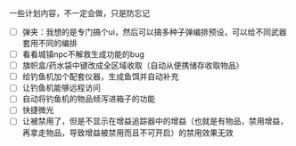 ﻿一些计划内容，不一定会做，只是防忘记

- [ ] 弹夹：我想的是专门搞个ui，然后可以搞多种子弹编排预设，可以给不同武器套用不同的编排
- [ ] 看看城镇npc不解救生成功能的bug
- [ ] 旗帜盒/药水袋中键改成全区域收取（自动从便携储存收取物品）
- [ ] 给钓鱼机加个配套仪器，生成鱼饵并自动补充
- [ ] 让钓鱼机能够远程访问
- [ ] 自动将钓鱼机的物品倾泻进箱子的功能
- [ ] 快捷微光
- [ ] 让被禁用了，但是不显示在增益追踪器中的增益（也就是有物品，禁用增益，再拿走物品，导致增益被禁用而且不可开启）的禁用效果无效